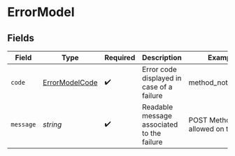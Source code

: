 # ErrorModel


## Fields

| Field                                                   | Type                                                    | Required                                                | Description                                             | Example                                                 |
| ------------------------------------------------------- | ------------------------------------------------------- | ------------------------------------------------------- | ------------------------------------------------------- | ------------------------------------------------------- |
| `code`                                                  | [ErrorModelCode](../../models/shared/errormodelcode.md) | :heavy_check_mark:                                      | Error code displayed in case of a failure               | method_not_allowed                                      |
| `message`                                               | *string*                                                | :heavy_check_mark:                                      | Readable message associated to the failure              | POST Method is not allowed on this path                 |